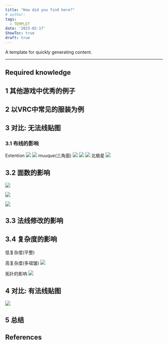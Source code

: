 ```yaml
---
title: "How did you find here?"
# author: 
tags:
  - TEMPLET
date: '2023-02-17'
ShowToc: true
draft: true
---
```

A template for quickly generating content.
<!--more-->

---

## Required knowledge

## 1 其他游戏中优秀的例子

## 2 以VRC中常见的服装为例

## 3 对比: 无法线贴图

### 3.1 布线的影响
Extention
![](Pasted%20image%2020230217075700.png)
![](Pasted%20image%2020230217075829.png)
muuque(三角面)
![](Pasted%20image%2020230217080144.png)
![](Pasted%20image%2020230217080241.png)
![](Pasted%20image%2020230217080545.png)
北极星
![](Pasted%20image%2020230217081735.png)

## 3.2 面数的影响
![](Pasted%20image%2020230217080545.png)

![](Pasted%20image%2020230217081342.png)

![](Pasted%20image%2020230217083614.png)

## 3.3 法线修改的影响

## 3.4 复杂度的影响
低复杂度(平整)

高复杂度(多褶皱)
![](Pasted%20image%2020230217084429.png)

拓扑的影响
![](Pasted%20image%2020230217085512.png)

## 4 对比: 有法线贴图

![](Pasted%20image%2020230217082454.png)




## 5 总结

## References